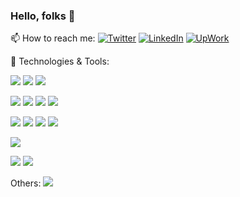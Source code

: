 ### Hello, folks 👋

📫 How to reach me:
  [![Twitter][1.2]][1]
  [![LinkedIn][2.2]][2]
  [![UpWork][3.2]][3]
  
  
🔧 Technologies & Tools:

![](https://img.shields.io/badge/OS-Windows%20|%20Linux-informational?style=flat&logo=Linux&logoColor=white&color=0A66C2)
![](https://img.shields.io/badge/Editor-Visual%20Studio%20Code-informational?style=flat&logo=Visual%20Studio%20Code&logoColor=white&color=0A66C2)
![](https://img.shields.io/badge/Browser-Firefox-informational?style=flat&logo=Firefox&logoColor=white&color=0A66C2)

![](https://img.shields.io/badge/Code-JavaScript-informational?style=flat&logo=javascript&logoColor=white&color=0A66C2)
![](https://img.shields.io/badge/Code-TypeScript-informational?style=flat&logo=typescript&logoColor=white&color=0A66C2)
![](https://img.shields.io/badge/Code-Python-informational?style=flat&logo=python&logoColor=white&color=0A66C2)
![](https://img.shields.io/badge/Code-PHP-informational?style=flat&logo=php&logoColor=white&color=0A66C2)

![](https://img.shields.io/badge/FW-React-informational?style=flat&logo=react&logoColor=white&color=0A66C2)
![](https://img.shields.io/badge/FW-express-informational?style=flat&logo=Express&logoColor=white&color=0A66C2)
![](https://img.shields.io/badge/FW-Handlebars-informational?style=flat&logo=Handlebars.js&logoColor=white&color=0A66C2)
![](https://img.shields.io/badge/FW-Socket.io-informational?style=flat&logo=Socket.io&logoColor=white&color=0A66C2)

![](https://img.shields.io/badge/cloud-Digitalocean-informational?style=flat&logo=Digitalocean&logoColor=white&color=0A66C2)

![](https://img.shields.io/badge/design-Photoshop-informational?style=flat&logo=Adobe%20Photoshop&logoColor=white&color=0A66C2)
![](https://img.shields.io/badge/design-Illustrator-informational?style=flat&logo=Adobe%20Illustrator&logoColor=white&color=0A66C2)



Others:
![](https://img.shields.io/github/followers/karimGeh)

[1.2]: https://img.shields.io/badge/Twitter-@karimGeh?style=flat&logo=Twitter&logoColor=white&color=1D9BF0
[2.2]: https://img.shields.io/badge/LinkedIn-Karim%20G.?style=flat&logo=LinkedIn&logoColor=white&color=0A66C2
[3.2]: https://img.shields.io/badge/UpWork-Karim%20G.?style=flat&logo=Upwork&logoColor=white&color=14A800

[1]: https://twitter.com/karimGeh
[2]: https://www.linkedin.com/in/karim-gehad/
[3]: https://www.upwork.com/freelancers/~0139e8dbc9c723a93a
<!--
**karimGeh/karimGeh** is a ✨ _special_ ✨ repository because its `README.md` (this file) appears on your GitHub profile.

Here are some ideas to get you started:

- 🔭 I’m currently working on ...
- 🌱 I’m currently learning ...
- 👯 I’m looking to collaborate on ...
- 🤔 I’m looking for help with ...
- 💬 Ask me about ...
- 📫 How to reach me: ...
- 😄 Pronouns: ...
- ⚡ Fun fact: ...
-->
